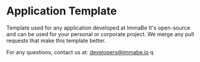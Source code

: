 # Application Template

Template used for any application developed at ImmaBe
It's open-source and can be used for your personal or corporate project. 
We merge any pull requests that make this template better.

For any questions, contact us at: developers@immabe.io q
